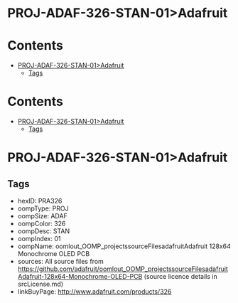 
PROJ-ADAF-326-STAN-01>Adafruit
==============================

Contents
========

* [PROJ-ADAF-326-STAN-01>Adafruit](#proj-adaf-326-stan-01adafruit)
	* [Tags](#tags)

Contents
========

* [PROJ-ADAF-326-STAN-01>Adafruit](#proj-adaf-326-stan-01adafruit)
	* [Tags](#tags)

# PROJ-ADAF-326-STAN-01>Adafruit

## Tags

- hexID: PRA326
- oompType: PROJ
- oompSize: ADAF
- oompColor: 326
- oompDesc: STAN
- oompIndex: 01
- oompName: oomlout_OOMP_projectssourceFilesadafruitAdafruit 128x64 Monochrome OLED PCB
- sources: All source files from https://github.com/adafruit/oomlout_OOMP_projectssourceFilesadafruitAdafruit-128x64-Monochrome-OLED-PCB (source licence details in srcLicense.md)
- linkBuyPage: http://www.adafruit.com/products/326
